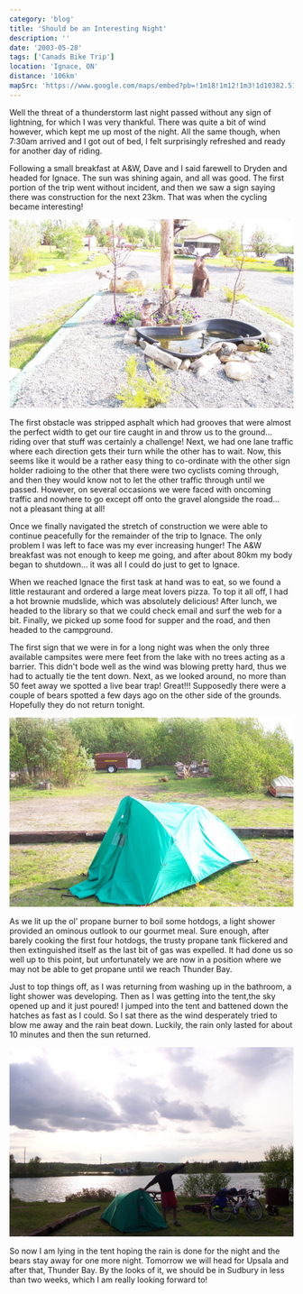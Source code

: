 ```yaml
---
category: 'blog'
title: 'Should be an Interesting Night'
description: ''
date: '2003-05-28'
tags: ['Canads Bike Trip']
location: 'Ignace, ON'
distance: '106km'
mapSrc: 'https://www.google.com/maps/embed?pb=!1m18!1m12!1m3!1d10382.51096074814!2d-91.66749875709226!3d49.415945119535046!2m3!1f0!2f0!3f0!3m2!1i1024!2i768!4f13.1!3m3!1m2!1s0x52a233eb0975fce1%3A0x610761576d63fb7!2sIgnace%2C%20ON!5e0!3m2!1sen!2sca!4v1609174694409!5m2!1sen!2sca'
---
```

Well the threat of a thunderstorm last night passed without any sign of lightning, for which I was very thankful. There was quite a bit of wind however, which kept me up most of the night. All the same though, when 7:30am arrived and I got out of bed, I felt surprisingly refreshed and ready for another day of riding.

Following a small breakfast at A&amp;W, Dave and I said farewell to Dryden and headed for Ignace. The sun was shining again, and all was good. The first portion of the trip went without incident, and then we saw a sign saying there was construction for the next 23km. That was when the cycling became interesting!

![](./can_bike_trip_172.jpg)

The first obstacle was stripped asphalt which had grooves that were almost the perfect width to get our tire caught in and throw us to the ground... riding over that stuff was certainly a challenge! Next, we had one lane traffic where each direction gets their turn while the other has to wait. Now, this seems like it would be a rather easy thing to co-ordinate with the other sign holder radioing to the other that there were two cyclists coming through, and then they would know not to let the other traffic through until we passed. However, on several occasions we were faced with oncoming traffic and nowhere to go except off onto the gravel alongside the road... not a pleasant thing at all!

Once we finally navigated the stretch of construction we were able to continue peacefully for the remainder of the trip to Ignace. The only problem I was left to face was my ever increasing hunger! The A&amp;W breakfast was not enough to keep me going, and after about 80km my body began to shutdown... it was all I could do just to get to Ignace.

When we reached Ignace the first task at hand was to eat, so we found a little restaurant and ordered a large meat lovers pizza. To top it all off, I had a hot brownie mudslide, which was absolutely delicious! After lunch, we headed to the library so that we could check email and surf the web for a bit. Finally, we picked up some food for supper and the road, and then headed to the campground.

The first sign that we were in for a long night was when the only three available campsites were mere feet from the lake with no trees acting as a barrier. This didn't bode well as the wind was blowing pretty hard, thus we had to actually tie the tent down. Next, as we looked around, no more than 50 feet away we spotted a live bear trap! Great!!! Supposedly there were a couple of bears spotted a few days ago on the other side of the grounds. Hopefully they do not return tonight.

![](./can_bike_trip_173.jpg)

As we lit up the ol' propane burner to boil some hotdogs, a light shower provided an ominous outlook to our gourmet meal. Sure enough, after barely cooking the first four hotdogs, the trusty propane tank flickered and then extinguished itself as the last bit of gas was expelled. It had done us so well up to this point, but unfortunately we are now in a position where we may not be able to get propane until we reach Thunder Bay.

Just to top things off, as I was returning from washing up in the bathroom, a light shower was developing. Then as I was getting into the tent,the sky opened up and it just poured! I jumped into the tent and battened down the hatches as fast as I could. So I sat there as the wind desperately tried to blow me away and the rain beat down. Luckily, the rain only lasted for about 10 minutes and then the sun returned.

![](./can_bike_trip_174.jpg)

So now I am lying in the tent hoping the rain is done for the night and the bears stay away for one more night. Tomorrow we will head for Upsala and after that, Thunder Bay. By the looks of it, we should be in Sudbury in less than two weeks, which I am really looking forward to!